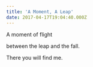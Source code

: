 ```yaml
---
title: 'A Moment, A Leap'
date: 2017-04-17T19:04:40.000Z
---
```

A moment of flight

between the leap and the fall.

There you will find me.
